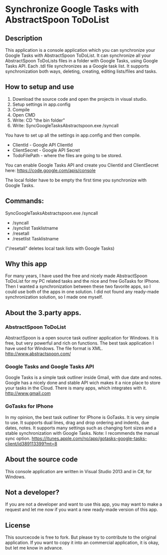 Synchronize Google Tasks with AbstractSpoon ToDoList
=============================================

## Description
This application is a console application which you can synchronize your Google Tasks with AbstractSpoon ToDoList.
It can synchronize all your AbstractSpoon ToDoLists files in a folder with Google Tasks, using Google Tasks API. Each .tdl file synchronizes as a Google task list.
It supports synchronization both ways, deleting, creating, editing lists/files and tasks.

## How to setup and use

1. Download the source code and open the projects in visual studio.
2. Setup settings in app.config
3. Compile
4. Open CMD
5. Write: CD "the bin folder"
6. Write: SyncGoogleTasksAbstractspoon.exe /syncall

You have to set up all the settings in app.config and then compile.
- ClientId - Google API ClientId
- ClientSecret - Google API Secret
- TodoFilePath - where the files are going to be stored.

You can enable Google Tasks API and create you ClientId and ClientSecret here: https://code.google.com/apis/console

The local folder have to be empty the first time you synchronize with Google Tasks.

## Commands:
SyncGoogleTasksAbstractspoon.exe /syncall

 - /syncall
 - /synclist Tasklistname
 - /resetall
 - /resetlist Tasklistname

("/resetall" deletes local task lists with Google Tasks)

## Why this app
For many years, I have used the free and nicely made AbstractSpoon ToDoList for my PC related tasks and the nice and free GoTasks for IPhone. Then I wanted a synchronization between these two favorite apps, so I could use both of the apps in one solution. I did not found any ready-made synchronization solution, so I made one myself.

## About the 3.party apps.

### AbstractSpoon ToDoList
AbstractSpoon is a open source task outliner application for Windows. It is free, but very powerful and rich on functions. The best task application I have used for Windows. The file format is XML.
http://www.abstractspoon.com/

### Google Tasks and Google Tasks API
Google Tasks is a simple task outliner inside Gmail, with due date and notes. Google has a nicely done and stable API wich makes it a nice place to store your tasks in the Cloud.
There is many apps, which integrates with it.
http://www.gmail.com

### GoTasks for IPhone
In my opinion, the best task outliner for IPhone is GoTasks. It is very simple to use. It supports dual lines, drag and drop ordering and indents, due dates, notes. It supports many settings such as changing font sizes and a stable synchronization with Google Tasks. Note: I recommends the manual sync option.
https://itunes.apple.com/no/app/gotasks-google-tasks-client/id389113399?mt=8

## About the source code
This console application are written in Visual Studio 2013 and in C#, for Windows.

## Not a developer?
If you are not a developer and want to use this app, you may want to make a request and let me now if you want a new ready-made version of this app.

## License
This sourcecode is free to fork. But please try to contribute to the original application. If you want to copy it into an commercial application, it is okay, but let me know in advance.
